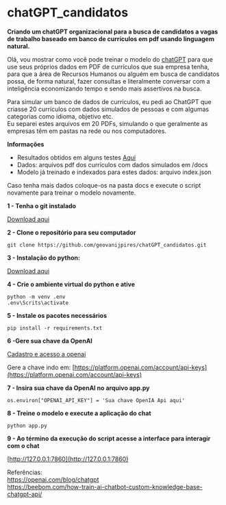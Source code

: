# chatGPT_candidatos
**Criando um chatGPT organizacional para a busca de candidatos a vagas de trabalho baseado em banco de currículos em pdf usando linguagem natural.**

Olá, vou mostrar como você pode treinar o modelo do [chatGPT](https://openai.com/blog/chatgpt) para que use seus próprios dados em PDF de currículos que sua empresa tenha, para que a área de Recursos Humanos ou alguém em busca de candidatos possa, de forma natural, fazer consultas e literalmente conversar com a inteligência  economizando tempo e sendo mais assertivos na busca.

Para simular um banco de dados de currículos, eu pedi ao ChatGPT que criasse 20 currículos com dados simulados de pessoas e com algumas categorias como idioma, objetivo etc. \
Eu separei estes arquivos em 20 PDFs, simulando o que geralmente as empresas têm em pastas na rede ou nos computadores.

**Informações**
* Resultados obtidos em alguns testes [Aqui](https://github.com/geovanijpires/chatGPT_candidatos/blob/main/Resultados.pdf)
* Dados: arquivos pdf dos currículos com dados simulados em /docs 
* Modelo já treinado e indexados para estes dados: arquivo index.json 

Caso tenha mais dados coloque-os na pasta docs e execute o script novamente para treinar o modelo novamente.

**1 - Tenha o git instalado** 

[Download aqui](https://git-scm.com/downloads)

**2 - Clone o repositório para seu computador**

`git clone https://github.com/geovanijpires/chatGPT_candidatos.git`

**3 - Instalação do python:**

[Download aqui](https://www.python.org/downloads/)

**4 - Crie o ambiente virtual do python e ative**

`python -m venv .env` \
`.env\Scrits\activate`

**5 - Instale os pacotes necessários**

`pip install -r requirements.txt`

**6 -Gere sua chave da OpenAI** 

[Cadastro e acesso a openai](https://platform.openai.com/signup) 

Gere a chave indo em: [https://platform.openai.com/account/api-keys](https://platform.openai.com/account/api-keys)

**7 - Insira sua chave da OpenAI no arquivo app.py**

`os.environ["OPENAI_API_KEY"] = 'Sua chave OpenIA Api aqui'`

**8 - Treine o modelo e execute a aplicação do chat**

`python app.py`

**9 - Ao término da execução do script acesse a interface para interagir com o chat**

[http://127.0.0.1:7860](http://127.0.0.1:7860)

Referências: \
https://openai.com/blog/chatgpt \
https://beebom.com/how-train-ai-chatbot-custom-knowledge-base-chatgpt-api/
